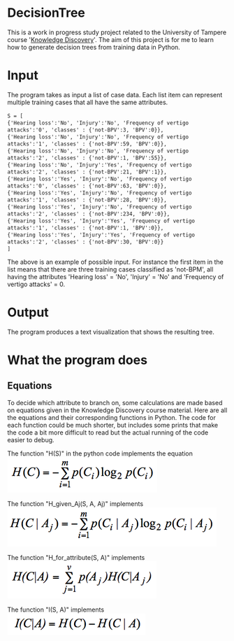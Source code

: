 DecisionTree
============

This is a work in progress study project related to the University of Tampere course '[Knowledge Discovery](http://www.uta.fi/sis/tie/timu/timu_eng.html)'.
The aim of this project is for me to learn how to generate decision trees from training data in Python.

# Input

The program takes as input a list of case data. Each list item can represent multiple
training cases that all have the same attributes.

	S = [
	{'Hearing loss':'No', 'Injury':'No', 'Frequency of vertigo attacks':'0', 'classes' : {'not-BPV':3, 'BPV':0}},
	{'Hearing loss':'No', 'Injury':'No', 'Frequency of vertigo attacks':'1', 'classes' : {'not-BPV':59, 'BPV':0}},
	{'Hearing loss':'No', 'Injury':'No', 'Frequency of vertigo attacks':'2', 'classes' : {'not-BPV':1, 'BPV':55}},
	{'Hearing loss':'No', 'Injury':'Yes', 'Frequency of vertigo attacks':'2', 'classes' : {'not-BPV':21, 'BPV':1}},
	{'Hearing loss':'Yes', 'Injury':'No', 'Frequency of vertigo attacks':'0', 'classes' : {'not-BPV':63, 'BPV':0}},
	{'Hearing loss':'Yes', 'Injury':'No', 'Frequency of vertigo attacks':'1', 'classes' : {'not-BPV':28, 'BPV':0}},
	{'Hearing loss':'Yes', 'Injury':'No', 'Frequency of vertigo attacks':'2', 'classes' : {'not-BPV':234, 'BPV':0}},
	{'Hearing loss':'Yes', 'Injury':'Yes', 'Frequency of vertigo attacks':'1', 'classes' : {'not-BPV':1, 'BPV':0}},
	{'Hearing loss':'Yes', 'Injury':'Yes', 'Frequency of vertigo attacks':'2', 'classes' : {'not-BPV':30, 'BPV':0}}
	]

The above is an example of possible input. For instance the first item in the list means that there are three training cases
classified as 'not-BPM', all having the attributes 'Hearing loss' = 'No', 'Injury' = 'No' and 'Frequency of vertigo attacks' = 0.

# Output

The program produces a text visualization that shows the resulting tree.

# What the program does

## Equations

To decide which attribute to branch on, some calculations are made based on equations given in the Knowledge Discovery course material. Here are all the equations and their corresponding functions in Python. The code for each function could be much shorter, but includes some prints that make the code a bit more difficult to read but the actual running of the code easier to debug.

The function "H(S)" in the python code implements the equation
![Expected information needed to classify an arbitrary case in S](img/hc.png)


The function "H_given_Aj(S, A, Aj)" implements
![Expected information needed to classify an arbitrary case in S where Aj has the value A](img/h_given_aj.png)


The function "H_for_attribute(S, A)" implements
![Expected information needed to classify an arbitrary case when using the attribute A as root](img/h_for_attribute.png)


The function "I(S, A)" implements
![Information gained by branching on the attribute A](img/i.png)
